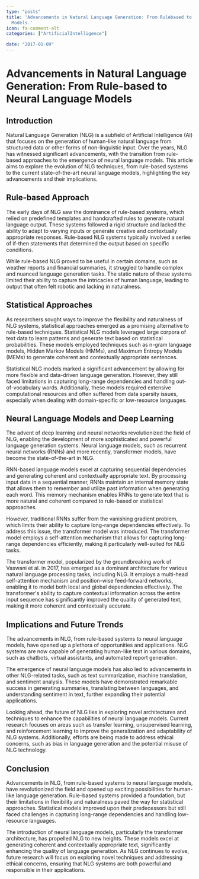 ```yaml
---
type: "posts"
title: 'Advancements in Natural Language Generation: From Rulebased to Neural Language
  Models.'
icon: fa-comment-alt
categories: ["ArtificialIntelligence"]

date: "2017-01-09"
---
```




# Advancements in Natural Language Generation: From Rule-based to Neural Language Models

## Introduction

Natural Language Generation (NLG) is a subfield of Artificial Intelligence (AI) that focuses on the generation of human-like natural language from structured data or other forms of non-linguistic input. Over the years, NLG has witnessed significant advancements, with the transition from rule-based approaches to the emergence of neural language models. This article aims to explore the evolution of NLG techniques, from rule-based systems to the current state-of-the-art neural language models, highlighting the key advancements and their implications.

## Rule-based Approach

The early days of NLG saw the dominance of rule-based systems, which relied on predefined templates and handcrafted rules to generate natural language output. These systems followed a rigid structure and lacked the ability to adapt to varying inputs or generate creative and contextually appropriate responses. Rule-based NLG systems typically involved a series of if-then statements that determined the output based on specific conditions.

While rule-based NLG proved to be useful in certain domains, such as weather reports and financial summaries, it struggled to handle complex and nuanced language generation tasks. The static nature of these systems limited their ability to capture the intricacies of human language, leading to output that often felt robotic and lacking in naturalness.

## Statistical Approaches

As researchers sought ways to improve the flexibility and naturalness of NLG systems, statistical approaches emerged as a promising alternative to rule-based techniques. Statistical NLG models leveraged large corpora of text data to learn patterns and generate text based on statistical probabilities. These models employed techniques such as n-gram language models, Hidden Markov Models (HMMs), and Maximum Entropy Models (MEMs) to generate coherent and contextually appropriate sentences.

Statistical NLG models marked a significant advancement by allowing for more flexible and data-driven language generation. However, they still faced limitations in capturing long-range dependencies and handling out-of-vocabulary words. Additionally, these models required extensive computational resources and often suffered from data sparsity issues, especially when dealing with domain-specific or low-resource languages.

## Neural Language Models and Deep Learning

The advent of deep learning and neural networks revolutionized the field of NLG, enabling the development of more sophisticated and powerful language generation systems. Neural language models, such as recurrent neural networks (RNNs) and more recently, transformer models, have become the state-of-the-art in NLG.

RNN-based language models excel at capturing sequential dependencies and generating coherent and contextually appropriate text. By processing input data in a sequential manner, RNNs maintain an internal memory state that allows them to remember and utilize past information when generating each word. This memory mechanism enables RNNs to generate text that is more natural and coherent compared to rule-based or statistical approaches.

However, traditional RNNs suffer from the vanishing gradient problem, which limits their ability to capture long-range dependencies effectively. To address this issue, the transformer model was introduced. The transformer model employs a self-attention mechanism that allows for capturing long-range dependencies efficiently, making it particularly well-suited for NLG tasks.

The transformer model, popularized by the groundbreaking work of Vaswani et al. in 2017, has emerged as a dominant architecture for various natural language processing tasks, including NLG. It employs a multi-head self-attention mechanism and position-wise feed-forward networks, enabling it to model both local and global dependencies effectively. The transformer's ability to capture contextual information across the entire input sequence has significantly improved the quality of generated text, making it more coherent and contextually accurate.

## Implications and Future Trends

The advancements in NLG, from rule-based systems to neural language models, have opened up a plethora of opportunities and applications. NLG systems are now capable of generating human-like text in various domains, such as chatbots, virtual assistants, and automated report generation.

The emergence of neural language models has also led to advancements in other NLG-related tasks, such as text summarization, machine translation, and sentiment analysis. These models have demonstrated remarkable success in generating summaries, translating between languages, and understanding sentiment in text, further expanding their potential applications.

Looking ahead, the future of NLG lies in exploring novel architectures and techniques to enhance the capabilities of neural language models. Current research focuses on areas such as transfer learning, unsupervised learning, and reinforcement learning to improve the generalization and adaptability of NLG systems. Additionally, efforts are being made to address ethical concerns, such as bias in language generation and the potential misuse of NLG technology.

## Conclusion

Advancements in NLG, from rule-based systems to neural language models, have revolutionized the field and opened up exciting possibilities for human-like language generation. Rule-based systems provided a foundation, but their limitations in flexibility and naturalness paved the way for statistical approaches. Statistical models improved upon their predecessors but still faced challenges in capturing long-range dependencies and handling low-resource languages.

The introduction of neural language models, particularly the transformer architecture, has propelled NLG to new heights. These models excel at generating coherent and contextually appropriate text, significantly enhancing the quality of language generation. As NLG continues to evolve, future research will focus on exploring novel techniques and addressing ethical concerns, ensuring that NLG systems are both powerful and responsible in their applications.